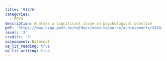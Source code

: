 ```yaml
---
title: '91876'
categories:
  - PSY3
description: Analyse a significant issue in psychological practice
pdf: 'https://www.nzqa.govt.nz/nqfdocs/ncea-resource/achievements/2019/as91876.pdf'
level: '3'
credits: '3'
assessment: External
ue_lit_reading: true
ue_lit_writing: true
---
```


